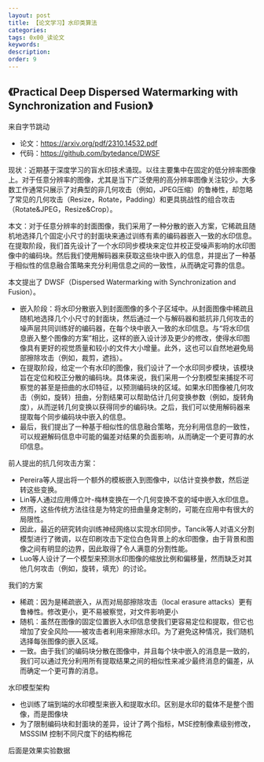 ```yaml
---
layout: post
title: 【论文学习】水印类算法
categories:
tags: 0x00_读论文
keywords:
description:
order: 9
---
```



## 《Practical Deep Dispersed Watermarking with Synchronization and Fusion》

来自字节跳动
- 论文：https://arxiv.org/pdf/2310.14532.pdf
- 代码：https://github.com/bytedance/DWSF


现状：近期基于深度学习的盲水印技术涌现。以往主要集中在固定的低分辨率图像上。对于任意分辨率的图像，尤其是当下广泛使用的高分辨率图像关注较少。大多数工作通常只展示了对典型的非几何攻击（例如，JPEG压缩）的鲁棒性，却忽略了常见的几何攻击（Resize，Rotate，Padding）和更具挑战性的组合攻击（Rotate&JPEG，Resize&Crop）。

本文：对于任意分辨率的封面图像，我们采用了一种分散的嵌入方案，它稀疏且随机地选择几个固定小尺寸的封面块来通过训练有素的编码器嵌入一致的水印信息。在提取阶段，我们首先设计了一个水印同步模块来定位并校正受噪声影响的水印图像中的编码块。然后我们使用解码器来获取这些块中嵌入的信息，并提出了一种基于相似性的信息融合策略来充分利用信息之间的一致性，从而确定可靠的信息。

本文提出了 DWSF（Dispersed Watermarking with Synchronization and Fusion）。
- 嵌入阶段：将水印分散嵌入到封面图像的多个子区域中。从封面图像中稀疏且随机地选择几个小尺寸的封面块，然后通过一个与解码器和抵抗非几何攻击的噪声层共同训练好的编码器，在每个块中嵌入一致的水印信息。与“将水印信息嵌入整个图像的方案”相比，这样的嵌入设计涉及更少的修改，使得水印图像具有更好的视觉质量和较小的文件大小增量。此外，这也可以自然地避免局部擦除攻击（例如，裁剪，遮挡）。
- 在提取阶段，给定一个有水印的图像，我们设计了一个水印同步模块，该模块旨在定位和校正分散的编码块。具体来说，我们采用一个分割模型来捕捉不可察觉的甚至是扭曲的水印特征，以预测编码块的区域。如果水印图像被几何攻击（例如，旋转）扭曲，分割结果可以帮助估计几何变换参数（例如，旋转角度），从而逆转几何变换以获得同步的编码块。之后，我们可以使用解码器来提取每个同步编码块中嵌入的信息。
- 最后，我们提出了一种基于相似性的信息融合策略，充分利用信息的一致性，可以规避解码信息中可能的偏差对结果的负面影响，从而确定一个更可靠的水印信息。

前人提出的抗几何攻击方案：
- Pereira等人提出将一个额外的模板嵌入到图像中，以估计变换参数，然后逆转这些变换。
- Lin等人通过应用傅立叶-梅林变换在一个几何变换不变的域中嵌入水印信息。
- 然而，这些传统方法往往是为特定的扭曲量身定制的，可能在应用中有很大的局限性。
- 因此，最近的研究转向训练神经网络以实现水印同步。Tancik等人对语义分割模型进行了微调，以在印刷攻击下定位白色背景上的水印图像，由于背景和图像之间有明显的边界，因此取得了令人满意的分割性能。
- Luo等人设计了一个模型来预测水印图像的缩放比例和偏移量，然而缺乏对其他几何攻击（例如，旋转，填充）的讨论。

我们的方案
- 稀疏：因为是稀疏嵌入，从而对局部擦除攻击（local erasure attacks）更有鲁棒性。修改更小，更不易被察觉，对文件影响更小
- 随机：虽然在图像的固定位置嵌入水印信息使我们更容易定位和提取，但它也增加了安全风险——被攻击者利用来擦除水印。为了避免这种情况，我们随机选择每张图像的嵌入区域。 
- 一致。由于我们的编码块分散在图像中，并且每个块中嵌入的消息是一致的，我们可以通过充分利用所有提取结果之间的相似性来减少最终消息的偏差，从而确定一个更可靠的消息。

水印模型架构
- 也训练了端到端的水印模型来嵌入和提取水印。区别是水印的载体不是整个图像，而是图像块
- 为了限制编码块和封面块的差异，设计了两个指标，MSE控制像素级别修改，MSSSIM 控制不同尺度下的结构棉花

后面是效果实验数据